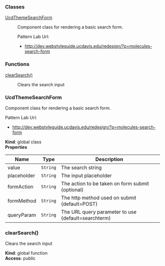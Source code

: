 ### Classes

<dl>
<dt><a href="#UcdThemeSearchForm">UcdThemeSearchForm</a></dt>
<dd><p>Component class for rendering a basic search form.</p>
<p>Pattern Lab Url: </p>
<ul>
<li><a href="http://dev.webstyleguide.ucdavis.edu/redesign/?p=molecules-search-form">http://dev.webstyleguide.ucdavis.edu/redesign/?p=molecules-search-form</a></li>
</ul>
</dd>
</dl>

### Functions

<dl>
<dt><a href="#clearSearch">clearSearch()</a></dt>
<dd><p>Clears the search input</p>
</dd>
</dl>

<a name="UcdThemeSearchForm"></a>

### UcdThemeSearchForm
Component class for rendering a basic search form.

Pattern Lab Url: 
 - http://dev.webstyleguide.ucdavis.edu/redesign/?p=molecules-search-form

**Kind**: global class  
**Properties**

| Name | Type | Description |
| --- | --- | --- |
| value | <code>String</code> | The search string |
| placeholder | <code>String</code> | The input placeholder |
| formAction | <code>String</code> | The action to be taken on form submit (optional) |
| formMethod | <code>String</code> | The http method used on submit (default=POST) |
| queryParam | <code>String</code> | The URL query parameter to use (default=searchterm) |

<a name="clearSearch"></a>

### clearSearch()
Clears the search input

**Kind**: global function  
**Access**: public  
